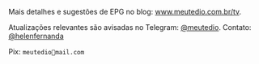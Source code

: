 <p>Mais detalhes e sugestões de EPG no blog: <a target="_blank" href="https://www.meutedio.com.br/p/lista-iptv-com-canais-gratis-e-legais.html">www.meutedio.com.br/tv</a>.</p>

<p>Atualizações relevantes são avisadas no Telegram: <a target="_blank" href="https://t.me/meutedio">@meutedio</a>. Contato: <a target="_blank" href="https://t.me/helenfernanda">@helenfernanda</a></p>

<p>Pix: <code>meutedio📧mail.com</code></p>




